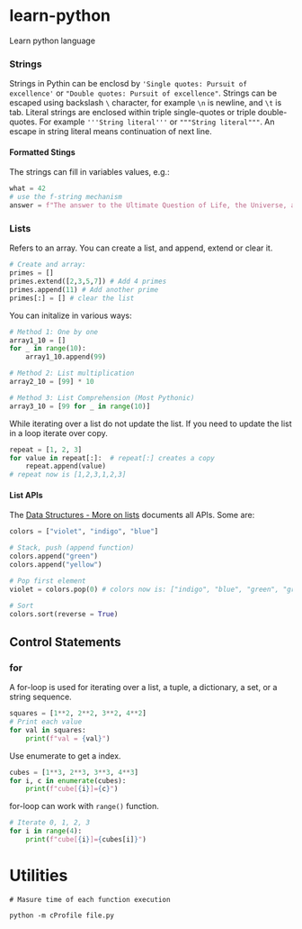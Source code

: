 # learn-python
Learn python language

### Strings
Strings in Pythin can be enclosd by `'Single quotes: Pursuit of excellence'` or `"Double quotes: Pursuit of excellence"`. Strings can be escaped using backslash `\` character, for example `\n` is newline, and `\t` is tab. Literal strings are enclosed within triple single-quotes or triple double-quotes. For example `'''String literal'''` or `"""String literal"""`. An escape in string literal means continuation of next line.

#### Formatted Stings
The strings can fill in variables values, e.g.:
```python
what = 42
# use the f-string mechanism
answer = f"The answer to the Ultimate Question of Life, the Universe, and Everything is {what}."
```

### Lists
Refers to an array. You can create a list, and append, extend or clear it.
```python
# Create and array:
primes = []
primes.extend([2,3,5,7]) # Add 4 primes
primes.append(11) # Add another prime
primes[:] = [] # clear the list
```

You can initalize in various ways:
```python
# Method 1: One by one
array1_10 = []
for _ in range(10):
    array1_10.append(99)

# Method 2: List multiplication
array2_10 = [99] * 10

# Method 3: List Comprehension (Most Pythonic)
array3_10 = [99 for _ in range(10)]
```

While iterating over a list do not update the list. If you need to update the list in a loop iterate over copy. 
```python
repeat = [1, 2, 3]
for value in repeat[:]:  # repeat[:] creates a copy
    repeat.append(value)
# repeat now is [1,2,3,1,2,3]
```

#### List APIs
The [Data Structures - More on lists](https://docs.python.org/3/tutorial/datastructures.html) documents all APIs. Some are:

```python
colors = ["violet", "indigo", "blue"]

# Stack, push (append function)
colors.append("green")
colors.append("yellow")

# Pop first element
violet = colors.pop(0) # colors now is: ["indigo", "blue", "green", "green"]

# Sort 
colors.sort(reverse = True)
```

## Control Statements

### for
A for-loop is used for iterating over a list, a tuple, a dictionary, a set, or a string sequence. 

```python
squares = [1**2, 2**2, 3**2, 4**2]
# Print each value
for val in squares:
    print(f"val = {val}") 
```

Use enumerate to get a index. 
```python
cubes = [1**3, 2**3, 3**3, 4**3]
for i, c in enumerate(cubes):
    print(f"cube[{i}]={c}")
```

for-loop can work with `range()` function.
```python
# Iterate 0, 1, 2, 3
for i in range(4):
    print(f"cube[{i}]={cubes[i]}")
```

# Utilities

```shell
# Masure time of each function execution

python -m cProfile file.py
```
